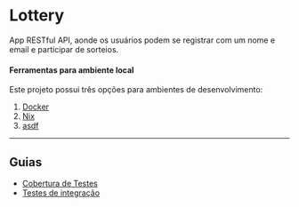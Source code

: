 # Lottery
App RESTful API, aonde os usuários podem se registrar com um nome e email e participar de sorteios.


#### Ferramentas para ambiente local

Este projeto possui três opções para ambientes de desenvolvimento:

1. [Docker](./guides/local/docker.md)
2. [Nix](./guides/local/nix.md)
3. [asdf](./guides/local/asdf.md)

---

## Guias

- [Cobertura de Testes](./guides/test_coverage.md)
- [Testes de integração](./guides/integration_tests.md)
